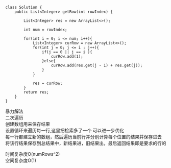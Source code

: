 ```
class Solution {
    public List<Integer> getRow(int rowIndex) {

        List<Integer> res = new ArrayList<>();

        int num = rowIndex;

        for(int i = 0; i <= num; i++){
            List<Integer> curRow = new ArrayList<>();
            for(int j = 0; j <= i ; j++){
                if(j == 0 || j == i ){
                    curRow.add(1);
                }else{
                    curRow.add(res.get(j - 1) + res.get(j));
                }
            }

            res = curRow;
        }
        return res;
    }
}
```


暴力解法    
二次遍历  
创建数组用来保存结果  
设置循环来遍历每一行,这里把检索多了一个 可以进一步优化   
每一行都建立新的数组，然后遍历当前行并分别计算每个位置的结果并保存进去  
将该行结果保存到总结果中，新结果进，旧结果出，最后返回结果即是要求的行的    

时间复杂度O(numRows^2)   
空间复杂度O(1) 
